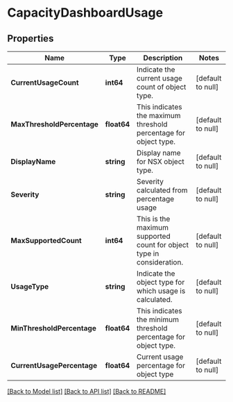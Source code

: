 # CapacityDashboardUsage

## Properties
Name | Type | Description | Notes
------------ | ------------- | ------------- | -------------
**CurrentUsageCount** | **int64** | Indicate the current usage count of object type.  | [default to null]
**MaxThresholdPercentage** | **float64** | This indicates the maximum threshold percentage for object type.  | [default to null]
**DisplayName** | **string** | Display name for NSX object type.  | [default to null]
**Severity** | **string** | Severity calculated from percentage usage  | [default to null]
**MaxSupportedCount** | **int64** | This is the maximum supported count for object type in consideration.  | [default to null]
**UsageType** | **string** | Indicate the object type for which usage is calculated.  | [default to null]
**MinThresholdPercentage** | **float64** | This indicates the minimum threshold percentage for object type.  | [default to null]
**CurrentUsagePercentage** | **float64** | Current usage percentage for object type  | [default to null]

[[Back to Model list]](../README.md#documentation-for-models) [[Back to API list]](../README.md#documentation-for-api-endpoints) [[Back to README]](../README.md)

